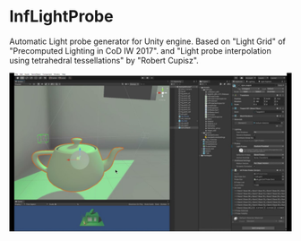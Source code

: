 # InfLightProbe
Automatic Light probe generator for Unity engine. Based on "Light Grid" of "Precomputed Lighting in CoD IW 2017". and "Light probe interpolation using tetrahedral tessellations" by "Robert Cupisz".

[![preview](https://github.com/limzportfolio/Attachments/raw/master/unity_automatic_light_probe_generator/scr0.jpg)](https://youtu.be/HPUnH8JLKK0)
